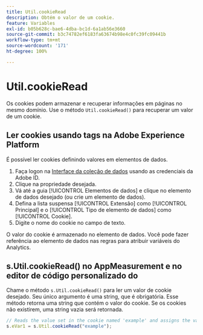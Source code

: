 ```yaml
---
title: Util.cookieRead
description: Obtém o valor de um cookie.
feature: Variables
exl-id: b05b628c-bae6-4dba-bc1d-6a1ab56e3660
source-git-commit: b3c74782ef6183fa63674b98e4c0fc39fc09441b
workflow-type: tm+mt
source-wordcount: '171'
ht-degree: 100%

---
```


# Util.cookieRead

Os cookies podem armazenar e recuperar informações em páginas no mesmo domínio. Use o método `Util.cookieRead()` para recuperar um valor de um cookie.

## Ler cookies usando tags na Adobe Experience Platform

É possível ler cookies definindo valores em elementos de dados.

1. Faça logon na [Interface da coleção de dados](https://experience.adobe.com/data-collection) usando as credenciais da Adobe ID.
2. Clique na propriedade desejada.
3. Vá até a guia [!UICONTROL Elementos de dados] e clique no elemento de dados desejado (ou crie um elemento de dados).
4. Defina a lista suspensa [!UICONTROL Extensão] como [!UICONTROL Principal] e o [!UICONTROL Tipo de elemento de dados] como [!UICONTROL Cookie].
5. Digite o nome do cookie no campo de texto.

O valor do cookie é armazenado no elemento de dados. Você pode fazer referência ao elemento de dados nas regras para atribuir variáveis do Analytics.

## s.Util.cookieRead() no AppMeasurement e no editor de código personalizado do 

Chame o método `s.Util.cookieRead()` para ler um valor de cookie desejado. Seu único argumento é uma string, que é obrigatória. Esse método retorna uma string que contém o valor do cookie. Se os cookies não existirem, uma string vazia será retornada.

```js
// Reads the value set in the cookie named 'example' and assigns the value to eVar1
s.eVar1 = s.Util.cookieRead("example");
```
